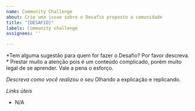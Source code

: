 ```yaml
---
name: Community Challenge
about: Crie uma issue sobre o Desafio proposto a comunidade
title: "[DESAFIO]"
labels: Community challenge
assignees: ''

---
```


*Tem alguma sugestão para quem for fazer o Desafio? Por favor descreva. *
Prestar muito a atenção pois é um conteúdo complicado, porém muito legal de se aprender. Vale a pena o esforço.

*Descreva como você realizou o seu*
Olhando a explicação e replicando.

*Links úteis*
- N/A
